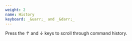 ```yaml
---
weight: 2
name: History
keyboard: _&uarr;_ and _&darr;_
---
```

Press the <em>&uarr;</em> and <em>&darr;</em> keys to scroll through command history.